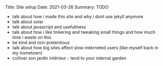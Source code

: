 Title: Site setup
Date: 2021-03-26
Summary: TODO

- talk about how i made this site and why i dont use jekyll anymore
- talk about solar
- talk about javascript and usefullness
- talk about how i like tinkering and tweaking small things and how much time i waste on this
- be kind and non-pretentious
- talk about how big sites affect slow-interneted users (like myself back in my hometown)
- cultiver son jardin intérieur - tend to your internal garden

